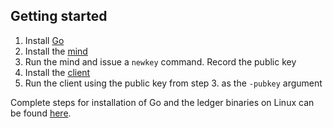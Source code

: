 ## Getting started

1. Install [Go](https://golang.org/doc/install)
2. Install the [mind](https://github.com/inconsiderable/focal-point/tree/main/mind)
3. Run the mind and issue a `newkey` command. Record the public key
4. Install the [client](https://github.com/inconsiderable/focal-point/tree/main/client)
5. Run the client using the public key from step 3. as the `-pubkey` argument

Complete steps for installation of Go and the ledger binaries on Linux can be found [here](https://gist.github.com/setanimals/f562ed7dd1c69af3fbe960c7b9502615).
